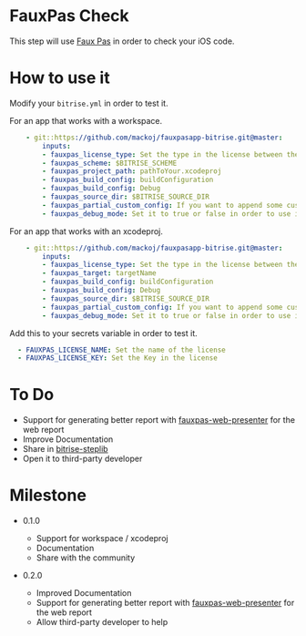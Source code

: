 # FauxPas Check

This step will use [Faux Pas](http://fauxpasapp.com) in order to check your iOS code.

# How to use it

Modify your `bitrise.yml` in order to test it.

For an app that works with a workspace.

```yaml
    - git::https://github.com/mackoj/fauxpasapp-bitrise.git@master:
        inputs:
        - fauxpas_license_type: Set the type in the license between these personal,organization-seat,site and enterprise
        - fauxpas_scheme: $BITRISE_SCHEME
        - fauxpas_project_path: pathToYour.xcodeproj
        - fauxpas_build_config: buildConfiguration
        - fauxpas_build_config: Debug
        - fauxpas_source_dir: $BITRISE_SOURCE_DIR
        - fauxpas_partial_custom_config: If you want to append some custom param to faux pas
        - fauxpas_debug_mode: Set it to true or false in order to use it
```

For an app that works with an xcodeproj.
```yaml
    - git::https://github.com/mackoj/fauxpasapp-bitrise.git@master:
        inputs:
        - fauxpas_license_type: Set the type in the license between these personal,organization-seat,site and enterprise
        - fauxpas_target: targetName
        - fauxpas_build_config: buildConfiguration
        - fauxpas_build_config: Debug
        - fauxpas_source_dir: $BITRISE_SOURCE_DIR
        - fauxpas_partial_custom_config: If you want to append some custom param to faux pas
        - fauxpas_debug_mode: Set it to true or false in order to use it
```

Add this to your secrets variable in order to test it.

```yaml
  - FAUXPAS_LICENSE_NAME: Set the name of the license
  - FAUXPAS_LICENSE_KEY: Set the Key in the license
```

# To Do

- Support for generating better report with [fauxpas-web-presenter](https://github.com/FauxPasApp/fauxpas-web-presenter) for the web report
- Improve Documentation
- Share in [bitrise-steplib](https://github.com/bitrise-io/bitrise-steplib)
- Open it to third-party developer

# Milestone

* 0.1.0

  * Support for workspace / xcodeproj
  * Documentation
  * Share with the community

* 0.2.0

  * Improved Documentation
  * Support for generating better report with [fauxpas-web-presenter](https://github.com/FauxPasApp/fauxpas-web-presenter) for the web report
  * Allow third-party developer to help
